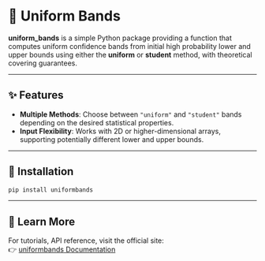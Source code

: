 # 📐 Uniform Bands

**uniform_bands** is a simple Python package providing a function that computes uniform confidence bands from initial high probability lower and upper bounds using either the **uniform** or **student** method, with theoretical covering guarantees.

---

## ✨ Features

- **Multiple Methods**: Choose between `"uniform"` and `"student"` bands depending on the desired statistical properties.
- **Input Flexibility**: Works with 2D or higher-dimensional arrays, supporting potentially different lower and upper bounds.

---

## 🚀 Installation

```bash
pip install uniformbands
```

---

## 📖 Learn More

For tutorials, API reference, visit the official site:  
👉 [uniformbands Documentation](https://felixlaplante0.gitlab.io/uniformbands)
